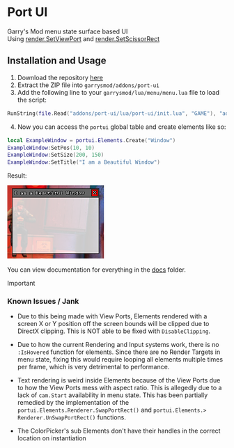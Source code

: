 # Port UI
Garry's Mod menu state surface based UI \
Using [render.SetViewPort](https://gmodwiki.com/render.SetViewPort) and [render.SetScissorRect](https://gmodwiki.com/render.SetScissorRect)

## Installation and Usage
1. Download the repository [here](https://github.com/github-is-garbage/port-ui/archive/refs/heads/main.zip)
2. Extract the ZIP file into `garrysmod/addons/port-ui`
3. Add the following line to your `garrysmod/lua/menu/menu.lua` file to load the script:

```lua
RunString(file.Read("addons/port-ui/lua/port-ui/init.lua", "GAME"), "addons/port-ui/lua/port-ui/init.lua")
```

4. Now you can access the `portui` global table and create elements like so:

```lua
local ExampleWindow = portui.Elements.Create("Window")
ExampleWindow:SetPos(10, 10)
ExampleWindow:SetSize(200, 150)
ExampleWindow:SetTitle("I am a Beautiful Window")
```

Result:

![port-ui Window](./gitimg/window.png)

You can view documentation for everything in the [docs](./docs/README.md) folder.

> [!IMPORTANT]
> ### Known Issues / Jank
> - Due to this being made with View Ports, Elements rendered with a screen X or Y position off the screen bounds
> will be clipped due to DirectX clipping. This is NOT able to be fixed with `DisableClipping`.
>
> - Due to how the current Rendering and Input systems work, there is no `:IsHovered` function for elements.
> Since there are no Render Targets in menu state, fixing this would require looping all elements multiple times per frame,
> which is very detrimental to performance.
>
> - Text rendering is weird inside Elements because of the View Ports due to how the View Ports mess with aspect ratio.
> This is allegedly due to a lack of `cam.Start` availability in menu state.
> This has been partially remedied by the implementation of the `portui.Elements.Renderer.SwapPortRect()` and `portui.Elements.> Renderer.UnSwapPortRect()` functions.
>
>- The ColorPicker's sub Elements don't have their handles in the correct location on instantiation
